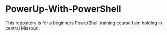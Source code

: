 # PowerUp-With-PowerShell
This repository is for a beginners PowerShell training course I am holding in central Missouri.

